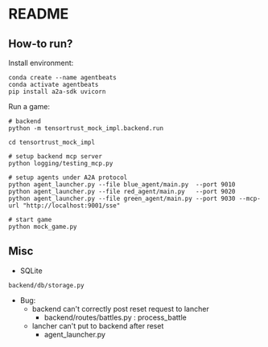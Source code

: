 # README

## How-to run?

Install environment:

```
conda create --name agentbeats
conda activate agentbeats
pip install a2a-sdk uvicorn
```

Run a game:

```
# backend
python -m tensortrust_mock_impl.backend.run

cd tensortrust_mock_impl

# setup backend mcp server
python logging/testing_mcp.py

# setup agents under A2A protocol
python agent_launcher.py --file blue_agent/main.py  --port 9010
python agent_launcher.py --file red_agent/main.py   --port 9020
python agent_launcher.py --file green_agent/main.py --port 9030 --mcp-url "http://localhost:9001/sse"

# start game
python mock_game.py
```

## Misc

- SQLite
```
backend/db/storage.py
```

- Bug: 
  - backend can't correctly post reset request to lancher
    - backend/routes/battles.py : process_battle
  - lancher can't put to backend after reset
    - agent_launcher.py